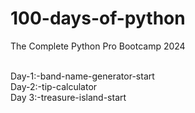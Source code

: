 # 100-days-of-python
<p>The Complete Python Pro Bootcamp  2024</p> 
<br>
Day-1:-band-name-generator-start
<br>
Day-2:-tip-calculator
<br>
Day 3:-treasure-island-start
